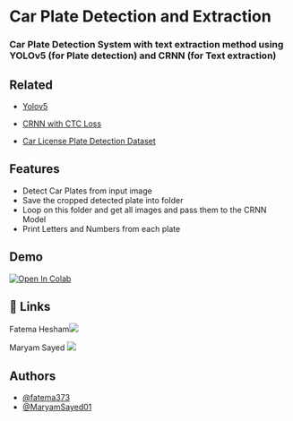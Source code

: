 
# Car Plate Detection and Extraction

### Car Plate Detection System with text extraction method using YOLOv5 (for Plate detection) and CRNN (for Text extraction)


## Related

 - [Yolov5](https://awesomeopensource.com/project/elangosundar/awesome-README-templates)
 
 - [CRNN with CTC Loss](https://medium.com/swlh/multi-digit-sequence-recognition-with-crnn-and-ctc-loss-using-pytorch-framework-269a7aca2a6)

 - [Car License Plate Detection Dataset](https://www.kaggle.com/datasets/andrewmvd/car-plate-detection)


## Features

- Detect Car Plates from input image
- Save the cropped detected plate into folder 
- Loop on this folder and get all images and pass them to the CRNN Model
- Print Letters and Numbers from each plate 

## Demo

[![Open In Colab](https://colab.research.google.com/assets/colab-badge.svg)](https://colab.research.google.com/drive/1wuzNt_Eo9ow9ZbNx2XCwexiWQZKA7KBu?usp=sharing)

## 🔗 Links
Fatema Hesham[![](https://img.shields.io/badge/linkedin-0A66C2?style=for-the-badge&logo=linkedin&logoColor=white)](https://www.linkedin.com/in/fatema-hesham-71929a219/)

Maryam Sayed 
[![](https://img.shields.io/badge/linkedin-0A66C2?style=for-the-badge&logo=linkedin&logoColor=white)](https://www.linkedin.com/in/fatema-hesham-71929a219/)

## Authors

- [@fatema373](https://github.com/fatema373)
- [@MaryamSayed01](https://github.com/MaryamSayed01)


